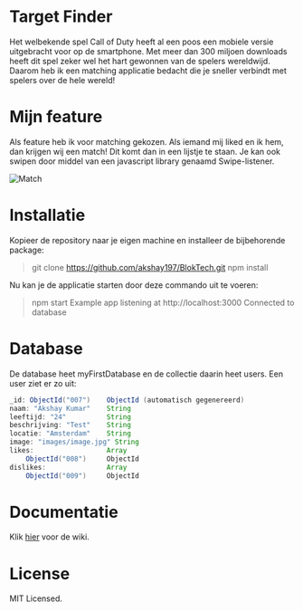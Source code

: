 # Target Finder

Het welbekende spel Call of Duty heeft al een poos een mobiele versie uitgebracht voor op de smartphone. Met meer dan 300 miljoen downloads heeft dit spel zeker wel het hart gewonnen van de spelers wereldwijd. Daarom heb ik een matching applicatie bedacht die je sneller verbindt met spelers over de hele wereld!

# Mijn feature
Als feature heb ik voor matching gekozen. Als iemand mij liked en ik hem, dan krijgen wij een match! Dit komt dan in een lijstje te staan. Je kan ook swipen door middel van een javascript library genaamd Swipe-listener. 

![Match](images/match.PNG)

# Installatie
Kopieer de repository naar je eigen machine en installeer de bijbehorende package:
> git clone https://github.com/akshay197/BlokTech.git
> npm install

Nu kan je de applicatie starten door deze commando uit te voeren:
> npm start
> Example app listening at http://localhost:3000
> Connected to database

# Database
De database heet myFirstDatabase en de collectie daarin heet users. Een user ziet er zo uit:
```Java
_id: ObjectId("007")    ObjectId (automatisch gegenereerd)
naam: "Akshay Kumar"    String
leeftijd: "24"          String
beschrijving: "Test"    String
locatie: "Amsterdam"    String
image: "images/image.jpg" String
likes:                  Array
    ObjectId("008")     ObjectId
dislikes:               Array
    ObjectId("009")     ObjectId
```

# Documentatie
Klik [hier](https://github.com/akshay197/BlokTech/wiki) voor de wiki.

# License
MIT Licensed.
